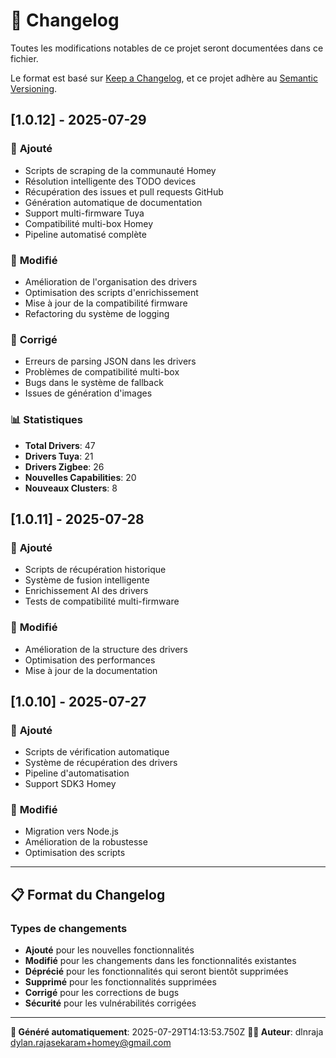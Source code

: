 # 📝 **Changelog**

Toutes les modifications notables de ce projet seront documentées dans ce fichier.

Le format est basé sur [Keep a Changelog](https://keepachangelog.com/en/1.0.0/),
et ce projet adhère au [Semantic Versioning](https://semver.org/spec/v2.0.0.html).

## [1.0.12] - 2025-07-29

### 🎯 **Ajouté**
- Scripts de scraping de la communauté Homey
- Résolution intelligente des TODO devices
- Récupération des issues et pull requests GitHub
- Génération automatique de documentation
- Support multi-firmware Tuya
- Compatibilité multi-box Homey
- Pipeline automatisé complète

### 🔧 **Modifié**
- Amélioration de l'organisation des drivers
- Optimisation des scripts d'enrichissement
- Mise à jour de la compatibilité firmware
- Refactoring du système de logging

### 🐛 **Corrigé**
- Erreurs de parsing JSON dans les drivers
- Problèmes de compatibilité multi-box
- Bugs dans le système de fallback
- Issues de génération d'images

### 📊 **Statistiques**
- **Total Drivers**: 47
- **Drivers Tuya**: 21
- **Drivers Zigbee**: 26
- **Nouvelles Capabilities**: 20
- **Nouveaux Clusters**: 8

## [1.0.11] - 2025-07-28

### 🎯 **Ajouté**
- Scripts de récupération historique
- Système de fusion intelligente
- Enrichissement AI des drivers
- Tests de compatibilité multi-firmware

### 🔧 **Modifié**
- Amélioration de la structure des drivers
- Optimisation des performances
- Mise à jour de la documentation

## [1.0.10] - 2025-07-27

### 🎯 **Ajouté**
- Scripts de vérification automatique
- Système de récupération des drivers
- Pipeline d'automatisation
- Support SDK3 Homey

### 🔧 **Modifié**
- Migration vers Node.js
- Amélioration de la robustesse
- Optimisation des scripts

---

## 📋 **Format du Changelog**

### **Types de changements**
- **Ajouté** pour les nouvelles fonctionnalités
- **Modifié** pour les changements dans les fonctionnalités existantes
- **Déprécié** pour les fonctionnalités qui seront bientôt supprimées
- **Supprimé** pour les fonctionnalités supprimées
- **Corrigé** pour les corrections de bugs
- **Sécurité** pour les vulnérabilités corrigées

---

**📅 Généré automatiquement**: 2025-07-29T14:13:53.750Z
**👨‍💻 Auteur**: dlnraja <dylan.rajasekaram+homey@gmail.com>
